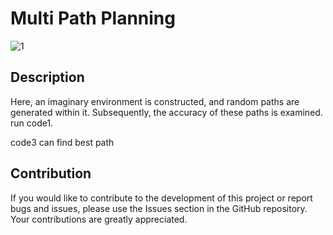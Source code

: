 # Multi Path Planning
![1](https://github.com/abbasfadavi/Multi-Path-Planning/assets/89520501/f28e90c8-7861-457c-8618-f8b39e394d34)

## Description
Here, an imaginary environment is constructed, and random paths are generated within it. Subsequently, the accuracy of these paths is examined.
run code1.

code3 can find best path


## Contribution
If you would like to contribute to the development of this project or report bugs and issues, please use the Issues section in the GitHub repository. Your contributions are greatly appreciated.




